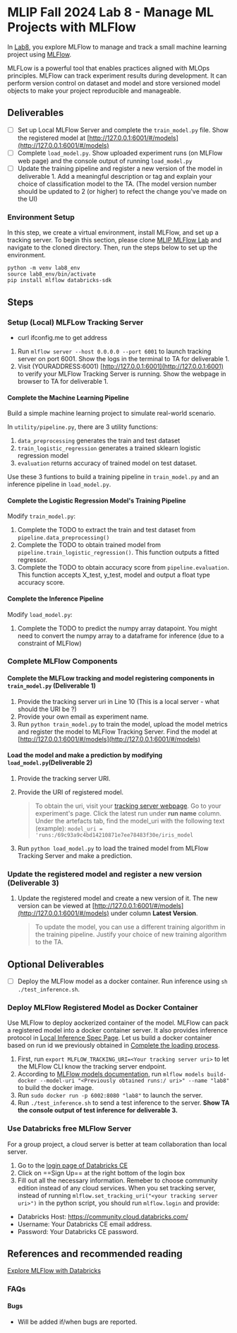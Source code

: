 # MLIP Fall 2024 Lab 8 - Manage ML Projects with MLFlow

In [Lab8](https://github.com/Rajeevveera24/MLIP_MLFlow), you explore MLFlow to manage and track a small machine learning project using [MLFlow](https://mlflow.org/docs/latest/index.html).

MLFLow is a powerful tool that enables practices aligned with MLOps principles. MLFlow can track experiment results during development. It can perform version control on dataset and model and store versioned model objects to make your project reproducible and manageable.</br>

## Deliverables

- [ ] Set up Local MLFlow Server and complete the `train_model.py` file. Show the registered model at [http://127.0.0.1:6001/#/models](http://127.0.0.1:6001/#/models)
- [ ] Complete `load_model.py`. Show uploaded experiment runs (on MLFlow web page) and the console output of running `load_model.py`
- [ ] Update the training pipeline and register a new version of the model in deliverable 1. Add a meaningful description or tag and explain your choice of classification model to the TA. (The model version number should be updated to 2 (or higher) to refect the change you've made on the UI)

### Environment Setup

In this step, we create a virtual environment, install MLFlow, and set up a tracking server. To begin this section, please clone [MLIP MLFlow Lab](https://github.com/Rajeevveera24/MLIP_MLFlow) and navigate to the cloned directory. Then, run the steps below to set up the environment.

```
python -m venv lab8_env
source lab8_env/bin/activate
pip install mlflow databricks-sdk
```

## Steps

### Setup (Local) MLFLow Tracking Server
* curl ifconfig.me to get address
1. Run `mlflow server --host 0.0.0.0 --port 6001` to launch tracking server on port 6001. Show the logs in the terminal to TA for deliverable 1.
2. Visit (YOURADDRESS:6001) [http://127.0.0.1:6001](http://127.0.0.1:6001) to verify your MLFlow Tracking Server is running. Show the webpage in browser to TA for deliverable 1.

#### Complete the Machine Learning Pipeline

Build a simple machine learning project to simulate real-world scenario.

In `utility/pipeline.py`, there are 3 utility functions:

1. `data_preprocessing` generates the train and test dataset
2. `train_logistic_regression` generates a trained sklearn logistic regression model
3. `evaluation` returns accuracy of trained model on test dataset.

Use these 3 funtions to build a training pipeline in `train_model.py` and an inference pipeline in `load_model.py`.

#### Complete the Logistic Regression Model's Training Pipeline

Modify `train_model.py`:

1. Complete the TODO to extract the train and test dataset from `pipeline.data_preprocessing()`
2. Complete the TODO to obtain trained model from `pipeline.train_logistic_regression()`. This function outputs a fitted regressor.
3. Complete the TODO to obtain accuracy score from `pipeline.evaluation`. This function accepts X_test, y_test, model and output a float type accuracy score.

#### Complete the Inference Pipeline

Modify `load_model.py`:

1. Complete the TODO to predict the numpy array datapoint. You might need to convert the numpy array to a dataframe for inference (due to a constraint of MLFlow)

### Complete MLFlow Components

#### Complete the MLFLow tracking and model registering components in `train_model.py` (Deliverable 1)

1. Provide the tracking server uri in Line 10 (This is a local server - what should the URI be ?)
2. Provide your own email as experiment name.
3. Run `python train_model.py` to train the model, upload the model metrics and register the model to MLFlow Tracking Server. Find the model at [http://127.0.0.1:6001/#/models](http://127.0.0.1:6001/#/models)

#### Load the model and make a prediction by modifying `load_model.py`(Deliverable 2)

1. Provide the tracking server URI.
2. Provide the URI of registered model.

   > To obtain the uri, visit your [tracking server webpage](http://127.0.0.1:6001). Go to your experiment's page. Click the latest run under **run name** column. Under the artefacts tab, find the model_uri with the following text (example): `model_uri = 'runs:/69c93a9c4bd14210871e7ee78483f30e/iris_model`

3. Run `python load_model.py` to load the trained model from MLFlow Tracking Server and make a prediction.

### Update the registered model and register a new version (Deliverable 3)

1. Update the registered model and create a new version of it. The new version can be viewed at [http://127.0.0.1:6001/#/models](http://127.0.0.1:6001/#/models) under column **Latest Version**.
   > To update the model, you can use a different training algorithm in the training pipeline.
   > Justify your choice of new training algorithm to the TA.

## Optional Deliverables

- [ ] Deploy the MLFlow model as a docker container. Run inference using `sh ./test_inference.sh`.

### Deploy MLFlow Registered Model as Docker Container

Use MLFlow to deploy aockerized container of the model. MLFlow can pack a registered model into a docker container server. It also provides inference protocol in [Local Inference Spec Page](https://mlflow.org/docs/latest/deployment/deploy-model-locally.html#local-inference-server-spec). Let us build a docker container based on run id we previously obtained in [Complete the loading process](#Complete-the-loading-process).

1. First, run `export MLFLOW_TRACKING_URI=<Your tracking server uri>` to let the MLFlow CLI know the tracking server endpoint.
2. According to [MLFlow models documentation](https://mlflow.org/docs/latest/cli.html?highlight=docker#mlflow-models-build-docker), run `mlflow models build-docker --model-uri "<Previously obtained runs:/ uri>" --name "lab8"` to build the docker image.
3. Run `sudo docker run -p 6002:8080 "lab8"` to launch the server.
4. Run `./test_inference.sh` to send a test inference to the server. **Show TA the console output of test inference for deliverable 3.**

### Use Databricks free MLFlow Server

For a group project, a cloud server is better at team collaboration than local server.

1. Go to the [login page of Databricks CE](https://community.cloud.databricks.com/login.html)
2. Click on ==Sign Up== at the right bottom of the login box
3. Fill out all the necessary information. Remeber to choose community edition instead of any cloud services.
   When you set tracking server, instead of running `mlflow.set_tracking_uri("<your tracking server uri>")` in the python script, you should run `mlflow.login` and provide:

- Databricks Host: https://community.cloud.databricks.com/
- Username: Your Databricks CE email address.
- Password: Your Databricks CE password.

## References and recommended reading

[Explore MLFlow with Databricks](https://mlflow.org/blog/databricks-ce)

### FAQs

#### Bugs

- Will be added if/when bugs are reported.
